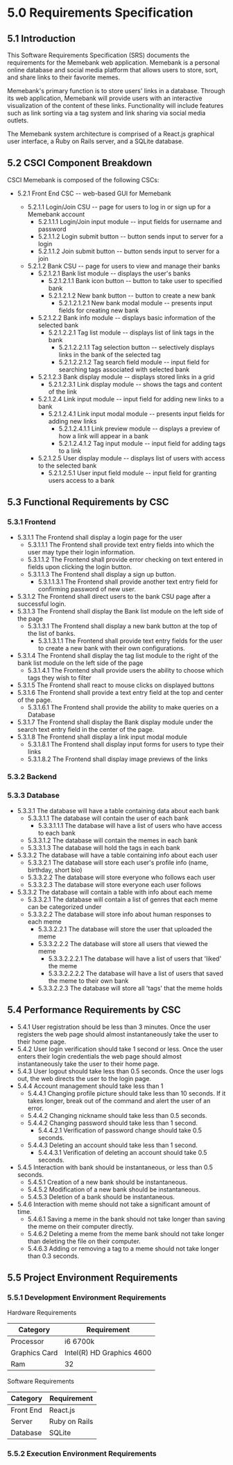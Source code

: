# 5.0	Requirements Specification


## 5.1	Introduction

This Software Requirements Specification (SRS) documents the requirements for the Memebank web application. Memebank is a personal online database and social media platform that allows users to store, sort, and share links to their favorite memes.

Memebank's primary function is to store users' links in a database. Through its web application, Memebank will provide users with an interactive visualization of the content of these links. Functionality will include features such as link sorting via a tag system and link sharing via social media outlets.

The Memebank system architecture is comprised of a React.js graphical user interface, a Ruby on Rails server, and a SQLite database.

## 5.2	CSCI Component Breakdown

CSCI Memebank is composed of the following CSCs:

- 5.2.1 Front End CSC -- web-based GUI for Memebank

  - 5.2.1.1 Login/Join CSU -- page for users to log in or sign up for a Memebank account
    - 5.2.1.1.1 Login/Join input module -- input fields for username and password
    - 5.2.1.1.2 Login submit button -- button sends input to server for a login
    - 5.2.1.1.2 Join submit button -- button sends input to server for a join
  - 5.2.1.2 Bank CSU -- page for users to view and manage their banks
    - 5.2.1.2.1 Bank list module -- displays the user's banks
      - 5.2.1.2.1.1 Bank icon button -- button to take user to specified bank
      - 5.2.1.2.1.2 New bank button -- button to create a new bank
        - 5.2.1.2.1.2.1 New bank modal module -- presents input fields for creating new bank
    - 5.2.1.2.2 Bank info module -- displays basic information of the selected bank
      - 5.2.1.2.2.1 Tag list module -- displays list of link tags in the bank
        - 5.2.1.2.2.1.1 Tag selection button -- selectively displays links in the bank of the selected tag
        - 5.2.1.2.2.1.2 Tag search field module -- input field for searching tags associated with selected bank
    - 5.2.1.2.3 Bank display module -- displays stored links in a grid
      - 5.2.1.2.3.1 Link display module -- shows the tags and content of the link
    - 5.2.1.2.4 Link input module -- input field for adding new links to a bank
      - 5.2.1.2.4.1 Link input modal module -- presents input fields for adding new links
        - 5.2.1.2.4.1.1 Link preview module -- displays a preview of how a link will appear in a bank
        - 5.2.1.2.4.1.2 Tag input module -- input field for adding tags to a link
    - 5.2.1.2.5 User display module -- displays list of users with access to the selected bank
      - 5.2.1.2.5.1 User input field module -- input field for granting users access to a bank

## 5.3	Functional Requirements by CSC

### 5.3.1	Frontend
  - 5.3.1.1 The Frontend shall display a login page for the user
    - 5.3.1.1.1 The Frontend shall provide text entry fields into which the user may type their login information.
    - 5.3.1.1.2 The Frontend shall provide error checking on text entered in fields upon clicking the login button.
    - 5.3.1.1.3 The Frontend shall display a sign up button.
      - 5.3.1.1.3.1 The Frontend shall provide another text entry field for confirming password of new user.
  - 5.3.1.2 The Frontend shall direct users to the bank CSU page after a successful login.
  - 5.3.1.3 The Frontend shall display the Bank list module on the left side of the page
    - 5.3.1.3.1 The Frontend shall display a new bank button at the top of the list of banks.
      - 5.3.1.3.1.1 The Frontend shall provide text entry fields for the user to create a new bank with their own configurations.
  - 5.3.1.4 The Frontend shall display the tag list module to the right of the bank list module on the left side of the page
    - 5.3.1.4.1 The Frontend  shall provide users the ability to choose which tags they wish to filter
  - 5.3.1.5 The Frontend shall react to mouse clicks on displayed buttons
  - 5.3.1.6 The Frontend shall provide a text entry field at the top and center of the page.
    - 5.3.1.6.1 The Frontend shall provide the ability to make queries on a Database
  - 5.3.1.7 The Frontend shall display the Bank display module under the search text entry field in the center of the page.
  - 5.3.1.8 The Frontend shall display a link input modal module
    - 5.3.1.8.1 The Frontend shall display input forms for users to type their links
    - 5.3.1.8.2 The Frontend shall display image previews of the links
### 5.3.2	Backend

### 5.3.3	Database
  - 5.3.3.1 The database will have a table containing data about each bank
    - 5.3.3.1.1 The database will contain the user of each bank
      - 5.3.3.1.1.1 The database will have a list of users who have access to each bank
    - 5.3.3.1.2 The database will contain the memes in each bank
    - 5.3.3.1.3 The database will hold the tags in each bank
  - 5.3.3.2 The database will have a table containing info about each user
    - 5.3.3.2.1 The database will store each user's profile info (name, birthday, short bio)
    - 5.3.3.2.2 The database will store everyone who follows each user
    - 5.3.3.2.3 The database will store everyone each user follows
  - 5.3.3.2 The database will contain a table with info about each meme
    - 5.3.3.2.1 The database will contain a list of genres that each meme can be categorized under
    - 5.3.3.2.2 The database will store info about human responses to each meme
      - 5.3.3.2.2.1 The database will store the user that uploaded the meme
      - 5.3.3.2.2.2 The database will store all users that viewed the meme
        - 5.3.3.2.2.2.1 The database will have a list of users that 'liked' the meme
        - 5.3.3.2.2.2.2 The database will have a list of users that saved the meme to their own bank
      - 5.3.3.2.2.3 The database will store all 'tags' that the meme holds

## 5.4	Performance Requirements by CSC
  - 5.4.1 User registration should be less than 3 minutes. Once the user registers
  the web page should almost instantaneously take the user to their home page.
  - 5.4.2 User login verification should take 1 second or less. Once the user enters
  their login credentials the web page should almost instantaneously take the user to their
  home page.
  - 5.4.3 User logout should take less than 0.5 seconds. Once the user logs out, the web
    directs the user to the login page.
  - 5.4.4 Account management should take less than 1
     - 5.4.4.1 Changing profile picture should take less than 10 seconds. If it takes longer,
     break out of the command and alert the user of an error.
     - 5.4.4.2 Changing nickname should take less than 0.5 seconds.
     - 5.4.4.2 Changing password should take less than 1 second.
       - 5.4.4.2.1 Verification of password change should take 0.5 seconds.
     - 5.4.4.3 Deleting an account should take less than 1 second.
       - 5.4.4.3.1 Verification of deleting an account should take 0.5 seconds.
  - 5.4.5 Interaction with bank should be instantaneous, or less than 0.5 seconds.
    - 5.4.5.1 Creation of a new bank should be instantaneous.
    - 5.4.5.2 Modification of a new bank should be instantaneous.
    - 5.4.5.3 Deletion of a bank should be instantaneous.
  - 5.4.6 Interaction with meme should not take a significant amount of time.
    - 5.4.6.1 Saving a meme in the bank should not take longer than saving the meme on their computer directly.
    - 5.4.6.2 Deleting a meme from the meme bank should not take longer than deleting the file on their computer.
    - 5.4.6.3 Adding or removing a tag to a meme should not take longer than 0.3 seconds.
 
## 5.5	Project Environment Requirements

### 5.5.1	Development Environment Requirements
Hardware Requirements
  
| Category | Requirement |
|---|---|
| Processor | i6 6700k |
| Graphics Card | Intel(R) HD Graphics 4600 |
| Ram | 32 |
  
Software Requirements
  
| Category | Requirement |
|---|---|
| Front End | React.js |
| Server | Ruby on Rails |
| Database | SQLite |


### 5.5.2	Execution Environment Requirements
